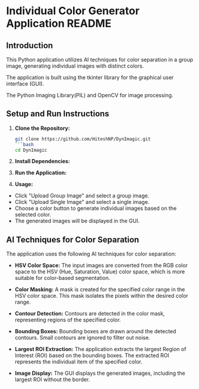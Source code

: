 # Individual Color Generator Application README

## Introduction
This Python application utilizes AI techniques for color separation in a group image, generating individual images with distinct colors. 

The application is built using the tkinter library for the graphical user interface (GUI).

The Python Imaging Library(PIL) and OpenCV for image processing.

## Setup and Run Instructions

1. **Clone the Repository:**
   ```bash
   git clone https://github.com/HiteshNP/DynImagic.git
   ```bash
   cd DynImagic

2. **Install Dependencies:**

3. **Run the Application:**

4. **Usage:**
- Click "Upload Group Image" and select a group image.
- Click "Upload Single Image" and select a single image.
- Choose a color button to generate individual images based on the selected color.
- The generated images will be displayed in the GUI.

## AI Techniques for Color Separation

The application uses the following AI techniques for color separation:

- **HSV Color Space:** The input images are converted from the RGB color space to the HSV (Hue, Saturation, Value) color space, which is more suitable for color-based segmentation.

- **Color Masking:** A mask is created for the specified color range in the HSV color space. This mask isolates the pixels within the desired color range.

- **Contour Detection:** Contours are detected in the color mask, representing regions of the specified color.

- **Bounding Boxes:** Bounding boxes are drawn around the detected contours. Small contours are ignored to filter out noise.

- **Largest ROI Extraction:** The application extracts the largest Region of Interest (ROI) based on the bounding boxes. The extracted ROI represents the individual item of the specified color.

- **Image Display:** The GUI displays the generated images, including the largest ROI without the border.

